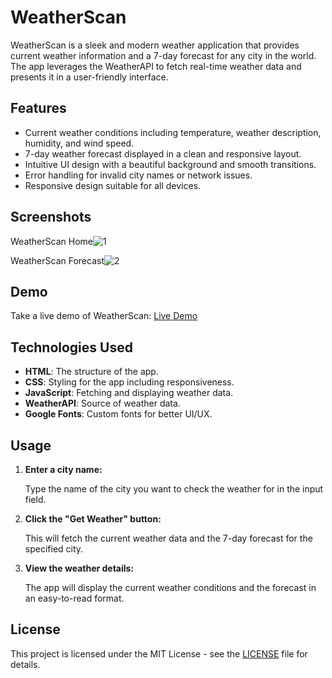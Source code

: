 # WeatherScan

WeatherScan is a sleek and modern weather application that provides current weather information and a 7-day forecast for any city in the world. The app leverages the WeatherAPI to fetch real-time weather data and presents it in a user-friendly interface.

## Features

- Current weather conditions including temperature, weather description, humidity, and wind speed.
- 7-day weather forecast displayed in a clean and responsive layout.
- Intuitive UI design with a beautiful background and smooth transitions.
- Error handling for invalid city names or network issues.
- Responsive design suitable for all devices.

## Screenshots

WeatherScan Home![1](https://github.com/arshad1900/WeatherScan/assets/116487598/022e99aa-946a-40ec-b3d1-91fc7310490e)

WeatherScan Forecast![2](https://github.com/arshad1900/WeatherScan/assets/116487598/f9beb424-6b6d-4d81-ac5d-2ec88408e608)

## Demo

Take a live demo of WeatherScan: [Live Demo](https://arshad1900.github.io/WeatherScan/)

## Technologies Used

- **HTML**: The structure of the app.
- **CSS**: Styling for the app including responsiveness.
- **JavaScript**: Fetching and displaying weather data.
- **WeatherAPI**: Source of weather data.
- **Google Fonts**: Custom fonts for better UI/UX.

## Usage

1. **Enter a city name:**

    Type the name of the city you want to check the weather for in the input field.

2. **Click the "Get Weather" button:**

    This will fetch the current weather data and the 7-day forecast for the specified city.

3. **View the weather details:**

    The app will display the current weather conditions and the forecast in an easy-to-read format.


## License

This project is licensed under the MIT License - see the [LICENSE](LICENSE) file for details.
